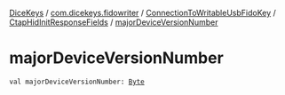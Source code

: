 [DiceKeys](../../../index.md) / [com.dicekeys.fidowriter](../../index.md) / [ConnectionToWritableUsbFidoKey](../index.md) / [CtapHidInitResponseFields](index.md) / [majorDeviceVersionNumber](./major-device-version-number.md)

# majorDeviceVersionNumber

`val majorDeviceVersionNumber: `[`Byte`](https://kotlinlang.org/api/latest/jvm/stdlib/kotlin/-byte/index.html)